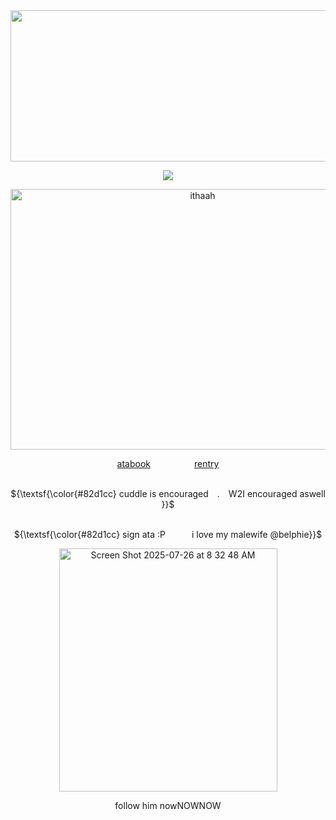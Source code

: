 <div align="center">

<img width="1280" height="242" alt="haai" src="https://github.com/user-attachments/assets/0d15c59b-29ed-46fd-924f-872942014bfd" />

![](https://komarev.com/ghpvc/?username=graveyardletters&color=82d1cc&style=plastic&label=‎‎ +views+  )

<img width="599" height="417" alt="ithaah" src="https://github.com/user-attachments/assets/c9b745ad-b220-4e61-9223-a71bef4a3602" />

[atabook](https://deathsdespair.atabook.org/)     [rentry](https://rentry.co/deaths-despair)

<br> ${\textsf{\color{#82d1cc}  cuddle is encouraged . W2I encouraged aswell }}$

<br> ${\textsf{\color{#82d1cc}  sign ata :P   i love my malewife @belphie}}$

[<img width="349" height="389" alt="Screen Shot 2025-07-26 at 8 32 48 AM" src="https://github.com/user-attachments/assets/055f7400-b3ec-436b-bcb0-25c25c9018f1" />](https://github.com/deathriders)

follow him nowNOWNOW
